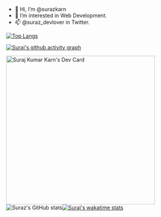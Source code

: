 - 👋 Hi, I’m @surazkarn
- 👀 I’m interested in Web Development.
- 📫 @suraz_devlover in Twitter.

[![Top Langs](https://github-readme-stats.vercel.app/api/top-langs/?username=surazkarn&layout=compact)](https://github.com/surazkarn/github-readme-stats)

[![Suraj's github activity graph](https://activity-graph.herokuapp.com/graph?username=surazkarn&theme=react-dark)](https://github.com/surazkarn/github-readme-activity-graph)

<a href="https://app.daily.dev/suraz_devlover"><img src="https://api.daily.dev/devcards/1ee2bf8a6e3e4d06a9b93c68f951e3bc.png?r=anf" width="400" alt="Suraj Kumar Karn's Dev Card"/></a>![Suraz's GitHub stats](https://github-readme-stats.vercel.app/api?username=surazkarn&show_icons=true&theme=radical)[![Suraj's wakatime stats](https://github-readme-stats.vercel.app/api/wakatime?username=surazkarn)](https://github.com/surazkarn/github-readme-stats)

<!---
surazkarn/surazkarn is a ✨ special ✨ repository because its `README.md` (this file) appears on your GitHub profile.
You can click the Preview link to take a look at your changes.
[![Top Langs](https://github-readme-stats.vercel.app/api/top-langs/?username=surazkarn&layout=compact)](https://github.com/surazkarn/github-readme-stats)
<h3 align="left">My Loved Languages</h3>
<p align="left"><a href="https://www.cprogramming.com/" target="_blank"> <img src="https://raw.githubusercontent.com/devicons/devicon/master/icons/c/c-original.svg" alt="c" width="40" height="40"/> </a> <a href="https://www.w3schools.com/cpp/" target="_blank"> <img src="https://raw.githubusercontent.com/devicons/devicon/master/icons/cplusplus/cplusplus-original.svg" alt="cplusplus" width="40" height="40"/> </a><p></p>
--->
